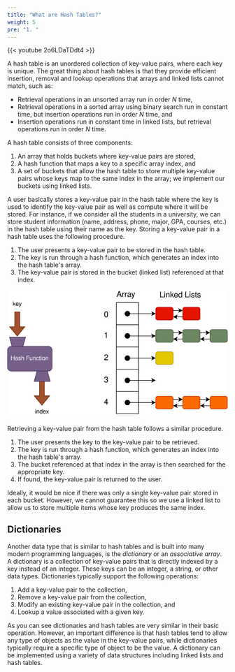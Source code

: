 ```yaml
---
title: "What are Hash Tables?"
weight: 5
pre: "1. "
---
```


{{< youtube 2o6LDaTDdt4  >}}

A hash table is an unordered collection of key-value pairs, where each key is unique. The great thing about hash tables is that they provide efficient insertion, removal and lookup operations that arrays and linked lists cannot match, such as: 

* Retrieval operations in an unsorted array run in order $N$ time,
* Retrieval operations in a sorted array using binary search run in constant time, but insertion operations run in order $N$ time, and
* Insertion operations run in constant time in linked lists, but retrieval operations run in order $N$ time.

A hash table consists of three components:

1. An array that holds buckets where key-value pairs are stored,
1. A hash function that maps a key to a specific array index, and
1. A set of buckets that allow the hash table to store multiple key-value pairs whose keys map to the same index in the array; we implement our buckets using linked lists.

A user basically stores a key-value pair in the hash table where the key is used to identify the key-value pair as well as compute where it will be stored. For instance, if we consider all the students in a university, we can store student information (name, address, phone, major, GPA, courses, etc.) in the hash table using their name as the key. 
Storing a key-value pair in a hash table uses the following procedure. 

1. The user presents a key-value pair to be stored in the hash table.
1. The key is run through a hash function, which generates an index into the hash table's array. 
1. The key-value pair is stored in the bucket (linked list) referenced at that index. 

![Hash Table Linked List](/images/11/11.1.list.svg)
 
Retrieving a key-value pair from the hash table follows a similar procedure.

1.	The user presents the key to the key-value pair to be retrieved.
2.	The key is run through a hash function, which generates an index into the hash table's array. 
3.	The bucket referenced at that index in the array is then searched for the appropriate key.
4.	If found, the key-value pair is returned to the user.

Ideally, it would be nice if there was only a single key-value pair stored in each bucket. However, we cannot guarantee this so we use a linked list to allow us to store multiple items whose key produces the same index. 

## Dictionaries

Another data type that is similar to hash tables and is built into many modern programming languages, is the _dictionary_ or an _associative array_. A dictionary is a collection of key-value pairs that is directly indexed by a key instead of an integer. These keys can be an integer, a string, or other data types. Dictionaries typically support the following operations:

1. Add a key-value pair to the collection,
1. Remove a key-value pair from the collection,
1. Modify an existing key-value pair in the collection, and
1. Lookup a value associated with a given key.

As you can see dictionaries and hash tables are very similar in their basic operation. However, an important difference is that hash tables tend to allow any type of objects as the value in the key-value pairs, while dictionaries typically require a specific type of object to be the value. A dictionary can be implemented using a variety of data structures including linked lists and hash tables.
